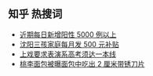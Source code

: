 ## 知乎 热搜词 

- [近期每日新增阳性 5000 例以上](undefined)
- [沈阳三孩家庭每月发 500 元补贴](undefined)
- [上戏要求表演系高考须达一本线](undefined)
- [桃李面包被曝面包中吃出 2 厘米带锈刀片](undefined)